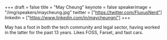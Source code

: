 +++
draft = false
title = "May Cheung"
keynote = false
speakerimage = "/img/speakers/maycheung.jpg"
twitter = ["https://twitter.com/FluxusNerd"]
linkedin = ["https://www.linkedin.com/in/maycheungni"]
+++

May has a foot in both the tech community and legal sector, having worked in the latter for the past 13 years.  Likes FOSS, Farset, and fast cars.